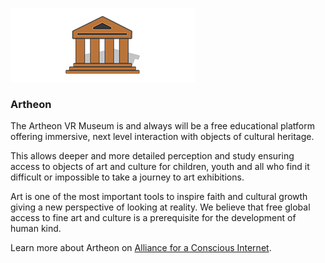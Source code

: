 ![artheon logo](./img/artheon.png)

### Artheon

The Artheon VR Museum is and always will be a free educational platform offering immersive, next level interaction with objects of cultural heritage.

This allows deeper and more detailed perception and study ensuring access to objects of art and culture for children, youth and all who find it difficult or impossible to take a journey to art exhibitions.

Art is one of the most important tools to inspire faith and cultural growth giving a new perspective of looking at reality. We believe that free global access to fine art and culture is a prerequisite for the development of human kind.

Learn more about Artheon on [Alliance for a Conscious Internet](https://www.consciousinternet.org/#/projects/Artheon).